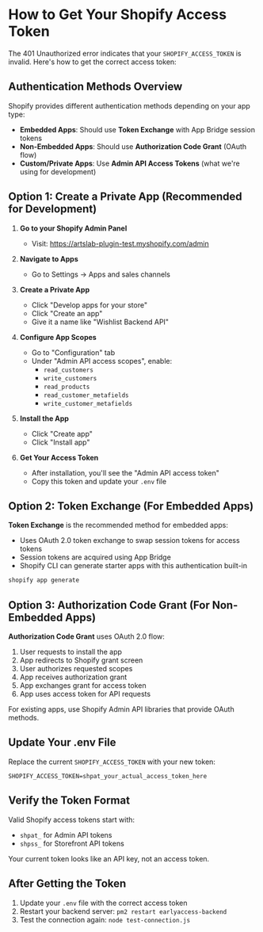 # How to Get Your Shopify Access Token

The 401 Unauthorized error indicates that your `SHOPIFY_ACCESS_TOKEN` is invalid. Here's how to get the correct access token:

## Authentication Methods Overview

Shopify provides different authentication methods depending on your app type:

- **Embedded Apps**: Should use **Token Exchange** with App Bridge session tokens
- **Non-Embedded Apps**: Should use **Authorization Code Grant** (OAuth flow)
- **Custom/Private Apps**: Use **Admin API Access Tokens** (what we're using for development)

## Option 1: Create a Private App (Recommended for Development)

1. **Go to your Shopify Admin Panel**
   - Visit: https://artslab-plugin-test.myshopify.com/admin

2. **Navigate to Apps**
   - Go to Settings → Apps and sales channels

3. **Create a Private App**
   - Click "Develop apps for your store"
   - Click "Create an app"
   - Give it a name like "Wishlist Backend API"

4. **Configure App Scopes**
   - Go to "Configuration" tab
   - Under "Admin API access scopes", enable:
     - `read_customers`
     - `write_customers` 
     - `read_products`
     - `read_customer_metafields`
     - `write_customer_metafields`

5. **Install the App**
   - Click "Create app"
   - Click "Install app"

6. **Get Your Access Token**
   - After installation, you'll see the "Admin API access token"
   - Copy this token and update your `.env` file

## Option 2: Token Exchange (For Embedded Apps)

**Token Exchange** is the recommended method for embedded apps:
- Uses OAuth 2.0 token exchange to swap session tokens for access tokens
- Session tokens are acquired using App Bridge
- Shopify CLI can generate starter apps with this authentication built-in

```bash
shopify app generate
```

## Option 3: Authorization Code Grant (For Non-Embedded Apps)

**Authorization Code Grant** uses OAuth 2.0 flow:
1. User requests to install the app
2. App redirects to Shopify grant screen 
3. User authorizes requested scopes
4. App receives authorization grant
5. App exchanges grant for access token
6. App uses access token for API requests

For existing apps, use Shopify Admin API libraries that provide OAuth methods.

## Update Your .env File

Replace the current `SHOPIFY_ACCESS_TOKEN` with your new token:
```env
SHOPIFY_ACCESS_TOKEN=shpat_your_actual_access_token_here
```

## Verify the Token Format

Valid Shopify access tokens start with:
- `shpat_` for Admin API tokens
- `shpss_` for Storefront API tokens

Your current token looks like an API key, not an access token.

## After Getting the Token

1. Update your `.env` file with the correct access token
2. Restart your backend server: `pm2 restart earlyaccess-backend`
3. Test the connection again: `node test-connection.js`